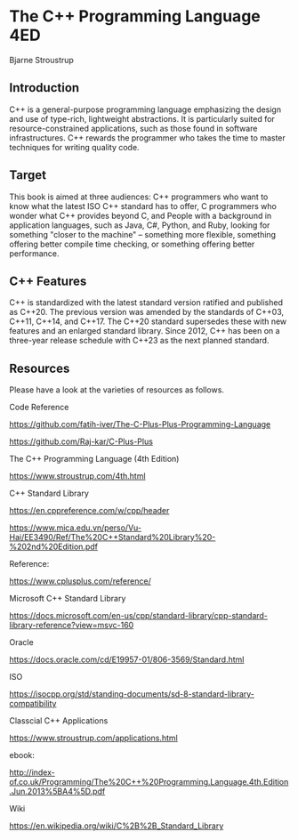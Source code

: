 # The C++ Programming Language 4ED
Bjarne Stroustrup

## Introduction

C++ is a general-purpose programming language emphasizing the design and use of type-rich,
lightweight abstractions. It is particularly suited for resource-constrained applications, 
such as those found in software infrastructures. C++ rewards the programmer who takes the 
time to master techniques for writing quality code.

## Target 

This book is aimed at three audiences: C++ programmers who want to know what the latest ISO 
C++ standard has to offer, C programmers who wonder what C++ provides beyond C, and People 
with a background in application languages, such as Java, C#, Python, and Ruby, looking for 
something "closer to the machine" – something more flexible, something offering better compile
time checking, or something offering better performance.

## C++ Features

C++ is standardized with the latest standard version ratified and published as C++20. The 
previous version was amended by the standards of C++03, C++11, C++14, and C++17. The C++20 
standard supersedes these with new features and an enlarged standard library. Since 2012, 
C++ has been on a three-year release schedule with C++23 as the next planned standard.

## Resources

Please have a look at the varieties of resources as follows.

Code Reference

https://github.com/fatih-iver/The-C-Plus-Plus-Programming-Language

https://github.com/Raj-kar/C-Plus-Plus

The C++ Programming Language (4th Edition)

https://www.stroustrup.com/4th.html

C++ Standard Library

https://en.cppreference.com/w/cpp/header

https://www.mica.edu.vn/perso/Vu-Hai/EE3490/Ref/The%20C++Standard%20Library%20-%202nd%20Edition.pdf

Reference:

https://www.cplusplus.com/reference/

Microsoft C++ Standard Library

https://docs.microsoft.com/en-us/cpp/standard-library/cpp-standard-library-reference?view=msvc-160

Oracle

https://docs.oracle.com/cd/E19957-01/806-3569/Standard.html

ISO

https://isocpp.org/std/standing-documents/sd-8-standard-library-compatibility

Classcial C++ Applications 

https://www.stroustrup.com/applications.html

ebook: 

http://index-of.co.uk/Programming/The%20C++%20Programming.Language.4th.Edition.Jun.2013%5BA4%5D.pdf

Wiki

https://en.wikipedia.org/wiki/C%2B%2B_Standard_Library
